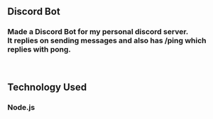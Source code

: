 <h2>Discord Bot</h2>
<h3>Made a Discord Bot for my personal discord server. <br>
It replies on sending messages and also has /ping which replies with pong.</h3>    
<br>
<h2>Technology Used</h2>
<h3>Node.js</h3>
